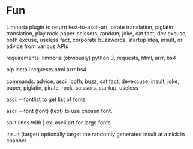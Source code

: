 # Fun
Limnoria plugin to return text-to-ascii-art, pirate translation, piglatin translation, play rock-paper-scissors. random; joke, cat fact, dev excuse, bofh excuse, useless fact, corporate buzzwords, startup idea, insult, or advice from various APIs


requirements: limnoria (obviously) python 3, requests, html, arrr, bs4


pip install requests html arrr bs4


commands: advice, ascii, bofh, buzz, cat fact, devexcuse, insult, joke, paper, piglatin, pirate, rock, scissors, startup, useless


ascii --fontlist to get list of fonts

ascii --font (font) (text) to use chosen font.

split lines with | ex. ascii|art for large fonts
  

insult (target) optionally target the randomly generated insult at a nick in channel
